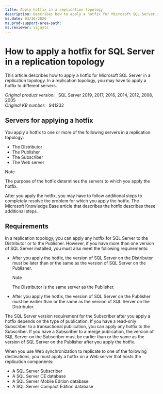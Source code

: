 ```yaml
---
title: Apply hotfix in a replication topology
description: Describes how to apply a hotfix for Microsoft SQL Server in a replication topology.
ms.date: 03/16/2020
ms.prod-support-area-path:
ms.reviewer: vijayts
---
```

# How to apply a hotfix for SQL Server in a replication topology

This article describes how to apply a hotfix for Microsoft SQL Server in a replication topology. In a replication topology, you may have to apply a hotfix to different servers.

_Original product version:_ &nbsp; SQL Server 2019, 2017, 2016, 2014, 2012, 2008, 2005  
_Original KB number:_ &nbsp; 941232

## Servers for applying a hotfix

You apply a hotfix to one or more of the following servers in a replication topology:

- The Distributor
- The Publisher
- The Subscriber
- The Web server

> [!NOTE]
> The purpose of the hotfix determines the servers to which you apply the hotfix.

After you apply the hotfix, you may have to follow additional steps to completely resolve the problem for which you apply the hotfix. The Microsoft Knowledge Base article that describes the hotfix describes these additional steps.

## Requirements

In a replication topology, you can apply any hotfix for SQL Server to the Distributor or to the Publisher. However, if you have more than one version of SQL Server installed, you must also meet the following requirements:

- After you apply the hotfix, the version of SQL Server on the Distributor must be later than or the same as the version of SQL Server on the Publisher.

    > [!NOTE]
    > The Distributor is the same server as the Publisher.

- After you apply the hotfix, the version of SQL Server on the Publisher must be earlier than or the same as the version of SQL Server on the Distributor.

The SQL Server version requirement for the Subscriber after you apply a hotfix depends on the type of publication. If you have a read-only Subscriber to a transactional publication, you can apply any hotfix to the Subscriber. If you have a Subscriber to a merge publication, the version of SQL Server on the Subscriber must be earlier than or the same as the version of SQL Server on the Publisher after you apply the hotfix.

When you use Web synchronization to replicate to one of the following destinations, you must apply a hotfix on a Web server that hosts the replication components:

- A SQL Server Subscriber
- A SQL Server CE database
- A SQL Server Mobile Edition database
- A SQL Server Compact Edition database
